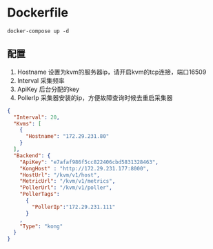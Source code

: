 # Dockerfile 

```
docker-compose up -d
```
## 配置

1. Hostname 设置为kvm的服务器ip，请开启kvm的tcp连接，端口16509
2. Interval 采集频率
3. ApiKey 后台分配的key
4. PollerIp 采集器安装的ip，方便故障查询时候去重启采集器
```json
{
  "Interval": 20,
  "Kvms": [
    {
      "Hostname": "172.29.231.80"
    }
  ],
  "Backend": {
    "ApiKey": "e7afaf986f5cc822406cbd5831328463",
    "KongHost" : "http://172.29.231.177:8000",
    "HostUrl": "/kvm/v1/host",
    "MetricUrl": "/kvm/v1/metrics",
    "PollerUrl": "/kvm/v1/poller",
    "PollerTags":
      {
        "PollerIp":"172.29.231.111"
      }
    ,
    "Type": "kong"
  }
}
```

